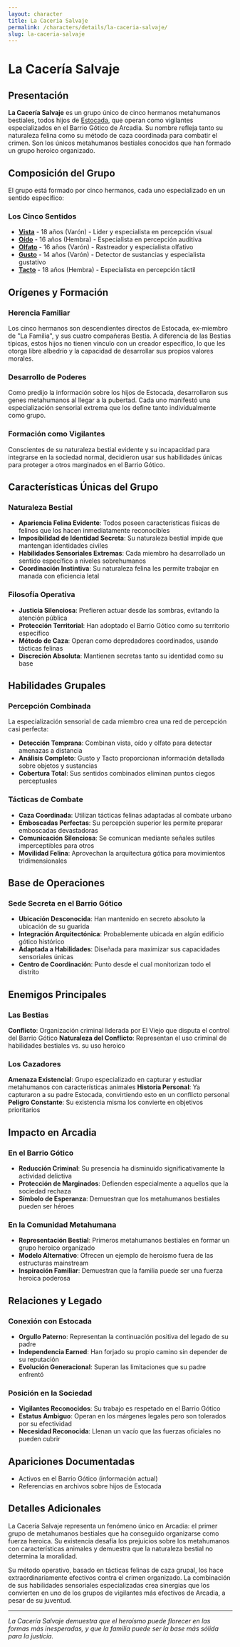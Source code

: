 ```yaml
---
layout: character
title: La Caceria Salvaje
permalink: /characters/details/la-caceria-salvaje/
slug: la-caceria-salvaje
---
```


# La Cacería Salvaje

## Presentación
**La Cacería Salvaje** es un grupo único de cinco hermanos metahumanos bestiales, todos hijos de [Estocada](estocada.md), que operan como vigilantes especializados en el Barrio Gótico de Arcadia. Su nombre refleja tanto su naturaleza felina como su método de caza coordinada para combatir el crimen. Son los únicos metahumanos bestiales conocidos que han formado un grupo heroico organizado.

## Composición del Grupo
El grupo está formado por cinco hermanos, cada uno especializado en un sentido específico:

### Los Cinco Sentidos
- **[Vista](vista.md)** - 18 años (Varón) - Líder y especialista en percepción visual
- **[Oído](oido.md)** - 16 años (Hembra) - Especialista en percepción auditiva
- **[Olfato](olfato.md)** - 16 años (Varón) - Rastreador y especialista olfativo  
- **[Gusto](gusto.md)** - 14 años (Varón) - Detector de sustancias y especialista gustativo
- **[Tacto](tacto.md)** - 18 años (Hembra) - Especialista en percepción táctil

## Orígenes y Formación

### Herencia Familiar
Los cinco hermanos son descendientes directos de Estocada, ex-miembro de "La Familia", y sus cuatro compañeras Bestia. A diferencia de las Bestias típicas, estos hijos no tienen vínculo con un creador específico, lo que les otorga libre albedrío y la capacidad de desarrollar sus propios valores morales.

### Desarrollo de Poderes
Como predijo la información sobre los hijos de Estocada, desarrollaron sus genes metahumanos al llegar a la pubertad. Cada uno manifestó una especialización sensorial extrema que los define tanto individualmente como grupo.

### Formación como Vigilantes
Conscientes de su naturaleza bestial evidente y su incapacidad para integrarse en la sociedad normal, decidieron usar sus habilidades únicas para proteger a otros marginados en el Barrio Gótico.

## Características Únicas del Grupo

### Naturaleza Bestial
- **Apariencia Felina Evidente**: Todos poseen características físicas de felinos que los hacen inmediatamente reconocibles
- **Imposibilidad de Identidad Secreta**: Su naturaleza bestial impide que mantengan identidades civiles
- **Habilidades Sensoriales Extremas**: Cada miembro ha desarrollado un sentido específico a niveles sobrehumanos
- **Coordinación Instintiva**: Su naturaleza felina les permite trabajar en manada con eficiencia letal

### Filosofía Operativa
- **Justicia Silenciosa**: Prefieren actuar desde las sombras, evitando la atención pública
- **Protección Territorial**: Han adoptado el Barrio Gótico como su territorio específico
- **Método de Caza**: Operan como depredadores coordinados, usando tácticas felinas
- **Discreción Absoluta**: Mantienen secretas tanto su identidad como su base

## Habilidades Grupales

### Percepción Combinada
La especialización sensorial de cada miembro crea una red de percepción casi perfecta:
- **Detección Temprana**: Combinan vista, oído y olfato para detectar amenazas a distancia
- **Análisis Completo**: Gusto y Tacto proporcionan información detallada sobre objetos y sustancias
- **Cobertura Total**: Sus sentidos combinados eliminan puntos ciegos perceptuales

### Tácticas de Combate
- **Caza Coordinada**: Utilizan tácticas felinas adaptadas al combate urbano
- **Emboscadas Perfectas**: Su percepción superior les permite preparar emboscadas devastadoras
- **Comunicación Silenciosa**: Se comunican mediante señales sutiles imperceptibles para otros
- **Movilidad Felina**: Aprovechan la arquitectura gótica para movimientos tridimensionales

## Base de Operaciones

### Sede Secreta en el Barrio Gótico
- **Ubicación Desconocida**: Han mantenido en secreto absoluto la ubicación de su guarida
- **Integración Arquitectónica**: Probablemente ubicada en algún edificio gótico histórico
- **Adaptada a Habilidades**: Diseñada para maximizar sus capacidades sensoriales únicas
- **Centro de Coordinación**: Punto desde el cual monitorizan todo el distrito

## Enemigos Principales

### Las Bestias
**Conflicto**: Organización criminal liderada por El Viejo que disputa el control del Barrio Gótico
**Naturaleza del Conflicto**: Representan el uso criminal de habilidades bestiales vs. su uso heroico

### Los Cazadores
**Amenaza Existencial**: Grupo especializado en capturar y estudiar metahumanos con características animales
**Historia Personal**: Ya capturaron a su padre Estocada, convirtiendo esto en un conflicto personal
**Peligro Constante**: Su existencia misma los convierte en objetivos prioritarios

## Impacto en Arcadia

### En el Barrio Gótico
- **Reducción Criminal**: Su presencia ha disminuido significativamente la actividad delictiva
- **Protección de Marginados**: Defienden especialmente a aquellos que la sociedad rechaza
- **Símbolo de Esperanza**: Demuestran que los metahumanos bestiales pueden ser héroes

### En la Comunidad Metahumana
- **Representación Bestial**: Primeros metahumanos bestiales en formar un grupo heroico organizado  
- **Modelo Alternativo**: Ofrecen un ejemplo de heroísmo fuera de las estructuras mainstream
- **Inspiración Familiar**: Demuestran que la familia puede ser una fuerza heroica poderosa

## Relaciones y Legado

### Conexión con Estocada
- **Orgullo Paterno**: Representan la continuación positiva del legado de su padre
- **Independencia Earned**: Han forjado su propio camino sin depender de su reputación
- **Evolución Generacional**: Superan las limitaciones que su padre enfrentó

### Posición en la Sociedad
- **Vigilantes Reconocidos**: Su trabajo es respetado en el Barrio Gótico
- **Estatus Ambiguo**: Operan en los márgenes legales pero son tolerados por su efectividad
- **Necesidad Reconocida**: Llenan un vacío que las fuerzas oficiales no pueden cubrir

## Apariciones Documentadas
- Activos en el Barrio Gótico (información actual)
- Referencias en archivos sobre hijos de Estocada

## Detalles Adicionales
La Cacería Salvaje representa un fenómeno único en Arcadia: el primer grupo de metahumanos bestiales que ha conseguido organizarse como fuerza heroica. Su existencia desafía los prejuicios sobre los metahumanos con características animales y demuestra que la naturaleza bestial no determina la moralidad.

Su método operativo, basado en tácticas felinas de caza grupal, los hace extraordinariamente efectivos contra el crimen organizado. La combinación de sus habilidades sensoriales especializadas crea sinergias que los convierten en uno de los grupos de vigilantes más efectivos de Arcadia, a pesar de su juventud.

---

*La Cacería Salvaje demuestra que el heroísmo puede florecer en las formas más inesperadas, y que la familia puede ser la base más sólida para la justicia.*